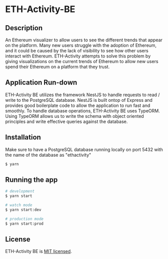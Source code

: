 # ETH-Activity-BE

## Description

An Ethereum visualizer to allow users to see the different trends that appear on the platform. Many new users struggle with the adoption of Ethereum, and it could be caused by the lack of visibility to see how other users interact with Ethereum. ETH-Activity attempts to solve this problem by giving visualizations on the current trends of Ethereum to allow new users spend their Ethereum on a platform that they trust.

## Application Run-down

ETH-Activity BE utilizes the framework NestJS to handle requests to read / write to the PostgreSQL database. NestJS is built ontop of Express and provides good boilerplate code to allow the application to run fast and smoothly. To handle database operations, ETH-Activity BE uses TypeORM. Using TypeORM allows us to write the schema with object oriented principles and write effective queries against the database.

## Installation

Make sure to have a PostgreSQL database running locally on port 5432 with the name of the database as "ethactivity"

```bash
$ yarn
```

## Running the app

```bash
# development
$ yarn start

# watch mode
$ yarn start:dev

# production mode
$ yarn start:prod
```

## License

ETH-Activity BE is [MIT licensed](LICENSE).
